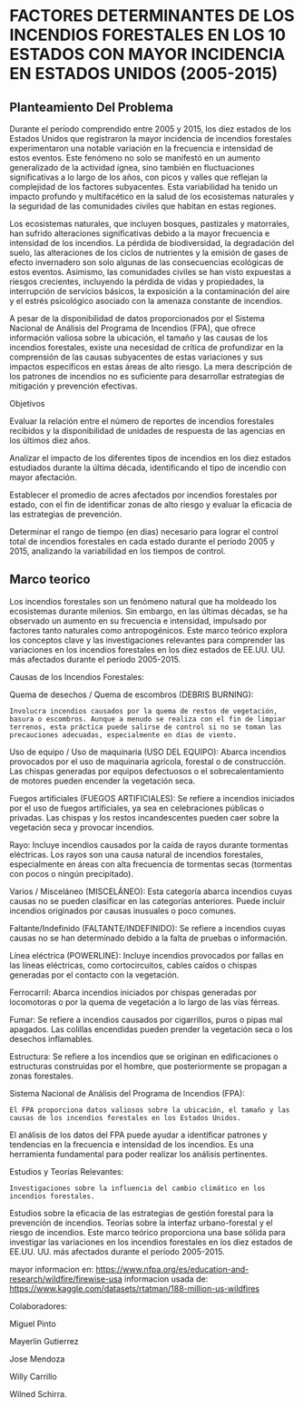 #  FACTORES DETERMINANTES DE LOS INCENDIOS FORESTALES EN LOS 10 ESTADOS CON MAYOR INCIDENCIA EN ESTADOS UNIDOS (2005-2015)
 
## Planteamiento Del Problema

Durante el período comprendido entre 2005 y 2015, los diez estados de los Estados Unidos que registraron la mayor incidencia de incendios forestales experimentaron una notable variación en la frecuencia e intensidad de estos eventos. Este fenómeno no solo se manifestó en un aumento generalizado de la actividad ígnea, sino también en fluctuaciones significativas a lo largo de los años, con picos y valles que reflejan la complejidad de los factores subyacentes. Esta variabilidad ha tenido un impacto profundo y multifacético en la salud de los ecosistemas naturales y la seguridad de las comunidades civiles que habitan en estas regiones.

Los ecosistemas naturales, que incluyen bosques, pastizales y matorrales, han sufrido alteraciones significativas debido a la mayor frecuencia e intensidad de los incendios. La pérdida de biodiversidad, la degradación del suelo, las alteraciones de los ciclos de nutrientes y la emisión de gases de efecto invernadero son solo algunas de las consecuencias ecológicas de estos eventos. Asimismo, las comunidades civiles se han visto expuestas a riesgos crecientes, incluyendo la pérdida de vidas y propiedades, la interrupción de servicios básicos, la exposición a la contaminación del aire y el estrés psicológico asociado con la amenaza constante de incendios.

A pesar de la disponibilidad de datos proporcionados por el Sistema Nacional de Análisis del Programa de Incendios (FPA), que ofrece información valiosa sobre la ubicación, el tamaño y las causas de los incendios forestales, existe una necesidad de crítica de profundizar en la comprensión de las causas subyacentes de estas variaciones y sus impactos específicos en estas áreas de alto riesgo. La mera descripción de los patrones de incendios no es suficiente para desarrollar estrategias de mitigación y prevención efectivas.

Objetivos

Evaluar la relación entre el número de reportes de incendios forestales recibidos y la disponibilidad de unidades de respuesta de las agencias en los últimos diez años.

Analizar el impacto de los diferentes tipos de incendios  en los diez estados estudiados durante la última década, identificando el tipo de incendio con mayor afectación.

Establecer el promedio de acres afectados por incendios forestales por estado, con el fin de identificar zonas de alto riesgo y evaluar la eficacia de las estrategias de prevención.

Determinar el rango de tiempo (en dias) necesario para lograr el control total de incendios forestales en cada estado durante el período 2005 y 2015, analizando la variabilidad en los tiempos de control.


## Marco teorico

Los incendios forestales son un fenómeno natural que ha moldeado los ecosistemas durante milenios. Sin embargo, en las últimas décadas, se ha observado un aumento en su frecuencia e intensidad, impulsado por factores tanto naturales como antropogénicos. Este marco teórico explora los conceptos clave y las investigaciones relevantes para comprender las variaciones en los incendios forestales en los diez estados de EE.UU. UU. más afectados durante el período 2005-2015.

Causas de los Incendios Forestales:

Quema de desechos / Quema de escombros (DEBRIS BURNING):

    Involucra incendios causados ​​por la quema de restos de vegetación, basura o escombros. Aunque a menudo se realiza con el fin de limpiar terrenos, esta práctica puede salirse de control si no se toman las precauciones adecuadas, especialmente en días de viento.

Uso de equipo / Uso de maquinaria (USO DEL EQUIPO):
    Abarca incendios provocados por el uso de maquinaria agrícola, forestal o de construcción. Las chispas generadas por equipos defectuosos o el sobrecalentamiento de motores pueden encender la vegetación seca.

Fuegos artificiales (FUEGOS ARTIFICIALES):
    Se refiere a incendios iniciados por el uso de fuegos artificiales, ya sea en celebraciones públicas o privadas. Las chispas y los restos incandescentes pueden caer sobre la vegetación seca y provocar incendios.

Rayo:
    Incluye incendios causados ​​por la caída de rayos durante tormentas eléctricas. Los rayos son una causa natural de incendios forestales, especialmente en áreas con alta frecuencia de tormentas secas (tormentas con pocos o ningún precipitado).

Varios / Misceláneo (MISCELÁNEO):
    Esta categoría abarca incendios cuyas causas no se pueden clasificar en las categorías anteriores. Puede incluir incendios originados por causas inusuales o poco comunes.

Faltante/Indefinido (FALTANTE/INDEFINIDO):
    Se refiere a incendios cuyas causas no se han determinado debido a la falta de pruebas o información.

Línea eléctrica (POWERLINE):
    Incluye incendios provocados por fallas en las líneas eléctricas, como cortocircuitos, cables caídos o chispas generadas por el contacto con la vegetación.

Ferrocarril:
    Abarca incendios iniciados por chispas generadas por locomotoras o por la quema de vegetación a lo largo de las vías férreas.

Fumar:
    Se refiere a incendios causados ​​por cigarrillos, puros o pipas mal apagados. Las colillas encendidas pueden prender la vegetación seca o los desechos inflamables.

Estructura:
    Se refiere a los incendios que se originan en edificaciones o estructuras construidas por el hombre, que posteriormente se propagan a zonas forestales.



Sistema Nacional de Análisis del Programa de Incendios (FPA):

    El FPA proporciona datos valiosos sobre la ubicación, el tamaño y las causas de los incendios forestales en los Estados Unidos.
El análisis de los datos del FPA puede ayudar a identificar patrones y tendencias en la frecuencia e intensidad de los incendios.
Es una herramienta fundamental para poder realizar los análisis pertinentes.

Estudios y Teorías Relevantes:

    Investigaciones sobre la influencia del cambio climático en los incendios forestales.
Estudios sobre la eficacia de las estrategias de gestión forestal para la prevención de incendios.
Teorías sobre la interfaz urbano-forestal y el riesgo de incendios.
Este marco teórico proporciona una base sólida para investigar las variaciones en los incendios forestales en los diez estados de EE.UU. UU. más afectados durante el período 2005-2015.

mayor informacion en: https://www.nfpa.org/es/education-and-research/wildfire/firewise-usa
informacion usada de: https://www.kaggle.com/datasets/rtatman/188-million-us-wildfires

Colaboradores:

Miguel Pinto

Mayerlin Gutierrez

Jose Mendoza

Willy Carrillo

Wilned Schirra.

